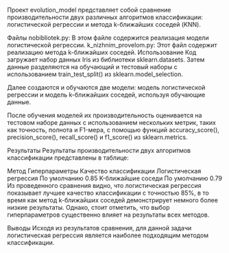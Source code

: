 
Проект evolution_model представляет собой сравнение производительности двух различных алгоритмов классификации: логистической регрессии и метода k-ближайших соседей (KNN).

Файлы
nobibliotek.py: В этом файле содержится реализация модели логистической регрессии.
k_nizhnim_provelom.py: Этот файл содержит реализацию метода k-ближайших соседей.
Использование
Код загружает набор данных Iris из библиотеки sklearn.datasets. Затем данные разделяются на обучающий и тестовый наборы с использованием train_test_split() из sklearn.model_selection.

Далее создаются и обучаются две модели: модель логистической регрессии и модель k-ближайших соседей, используя обучающие данные.

После обучения моделей их производительность оценивается на тестовом наборе данных с использованием нескольких метрик, таких как точность, полнота и F1-мера, с помощью функций accuracy_score(), precision_score(), recall_score() и f1_score() из sklearn.metrics.

Результаты
Результаты производительности двух алгоритмов классификации представлены в таблице:

Метод	Гиперпараметры	Качество классификации
Логистическая регрессия	По умолчанию	0.85
K-ближайшие соседи	По умолчанию	0.79
Из проведенного сравнения видно, что логистическая регрессия показывает лучшее качество классификации с точностью 85%, в то время как метод k-ближайших соседей демонстрирует немного более низкие результаты. Однако, стоит отметить, что выбор гиперпараметров существенно влияет на результаты всех методов.

Выводы
Исходя из результатов сравнения, для данной задачи логистическая регрессия является наиболее подходящим методом классификации.






